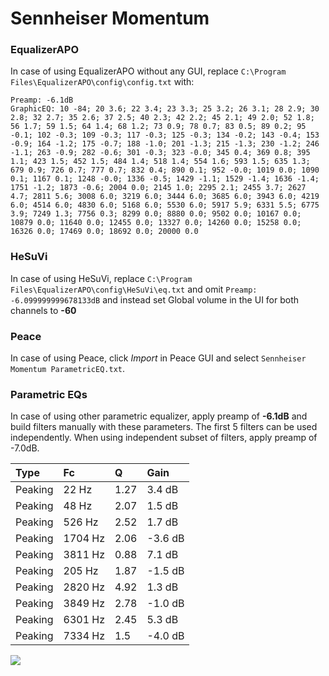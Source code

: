 # Sennheiser Momentum

### EqualizerAPO
In case of using EqualizerAPO without any GUI, replace `C:\Program Files\EqualizerAPO\config\config.txt`
with:
```
Preamp: -6.1dB
GraphicEQ: 10 -84; 20 3.6; 22 3.4; 23 3.3; 25 3.2; 26 3.1; 28 2.9; 30 2.8; 32 2.7; 35 2.6; 37 2.5; 40 2.3; 42 2.2; 45 2.1; 49 2.0; 52 1.8; 56 1.7; 59 1.5; 64 1.4; 68 1.2; 73 0.9; 78 0.7; 83 0.5; 89 0.2; 95 -0.1; 102 -0.3; 109 -0.3; 117 -0.3; 125 -0.3; 134 -0.2; 143 -0.4; 153 -0.9; 164 -1.2; 175 -0.7; 188 -1.0; 201 -1.3; 215 -1.3; 230 -1.2; 246 -1.1; 263 -0.9; 282 -0.6; 301 -0.3; 323 -0.0; 345 0.4; 369 0.8; 395 1.1; 423 1.5; 452 1.5; 484 1.4; 518 1.4; 554 1.6; 593 1.5; 635 1.3; 679 0.9; 726 0.7; 777 0.7; 832 0.4; 890 0.1; 952 -0.0; 1019 0.0; 1090 0.1; 1167 0.1; 1248 -0.0; 1336 -0.5; 1429 -1.1; 1529 -1.4; 1636 -1.4; 1751 -1.2; 1873 -0.6; 2004 0.0; 2145 1.0; 2295 2.1; 2455 3.7; 2627 4.7; 2811 5.6; 3008 6.0; 3219 6.0; 3444 6.0; 3685 6.0; 3943 6.0; 4219 6.0; 4514 6.0; 4830 6.0; 5168 6.0; 5530 6.0; 5917 5.9; 6331 5.5; 6775 3.9; 7249 1.3; 7756 0.3; 8299 0.0; 8880 0.0; 9502 0.0; 10167 0.0; 10879 0.0; 11640 0.0; 12455 0.0; 13327 0.0; 14260 0.0; 15258 0.0; 16326 0.0; 17469 0.0; 18692 0.0; 20000 0.0
```

### HeSuVi
In case of using HeSuVi, replace `C:\Program Files\EqualizerAPO\config\HeSuVi\eq.txt` and omit `Preamp:
-6.099999999678133dB` and instead set Global volume in the UI for both channels to **-60**

### Peace
In case of using Peace, click *Import* in Peace GUI and select `Sennheiser Momentum ParametricEQ.txt`.

### Parametric EQs
In case of using other parametric equalizer, apply preamp of **-6.1dB** and build filters manually
with these parameters. The first 5 filters can be used independently.
When using independent subset of filters, apply preamp of -7.0dB.

| Type    | Fc      |    Q | Gain    |
|:--------|:--------|:-----|:--------|
| Peaking | 22 Hz   | 1.27 | 3.4 dB  |
| Peaking | 48 Hz   | 2.07 | 1.5 dB  |
| Peaking | 526 Hz  | 2.52 | 1.7 dB  |
| Peaking | 1704 Hz | 2.06 | -3.6 dB |
| Peaking | 3811 Hz | 0.88 | 7.1 dB  |
| Peaking | 205 Hz  | 1.87 | -1.5 dB |
| Peaking | 2820 Hz | 4.92 | 1.3 dB  |
| Peaking | 3849 Hz | 2.78 | -1.0 dB |
| Peaking | 6301 Hz | 2.45 | 5.3 dB  |
| Peaking | 7334 Hz | 1.5  | -4.0 dB |

![](https://raw.githubusercontent.com/jaakkopasanen/AutoEq/master/results/innerfidelity/sbaf-serious/Sennheiser%20Momentum/Sennheiser%20Momentum.png)